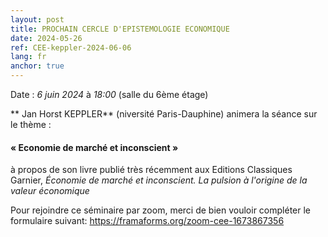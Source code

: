 ```yaml
---
layout: post
title: PROCHAIN CERCLE D'EPISTEMOLOGIE ECONOMIQUE
date: 2024-05-26
ref: CEE-keppler-2024-06-06
lang: fr
anchor: true
---
```


<i class="fas fa-table"></i> Date : _6 juin 2024_ à _18:00_ (salle du 6ème étage)

** Jan Horst KEPPLER** (niversité Paris-Dauphine) animera la séance sur le thème :

#### « Economie de marché et inconscient »

à propos de son livre publié très récemment aux Editions Classiques Garnier, *Économie de marché et inconscient. La pulsion à l'origine de la valeur économique*

Pour rejoindre ce séminaire par zoom, merci de bien vouloir compléter le formulaire suivant: https://framaforms.org/zoom-cee-1673867356 
